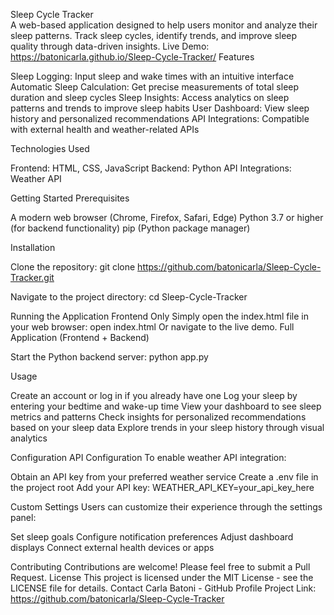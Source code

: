   Sleep Cycle Tracker                                                                                                                                                                                                                                                                                                                                                 
A web-based application designed to help users monitor and analyze their sleep patterns. Track sleep cycles, identify trends, and improve sleep quality through data-driven insights.
Live Demo: https://batonicarla.github.io/Sleep-Cycle-Tracker/
Features

Sleep Logging: Input sleep and wake times with an intuitive interface
Automatic Sleep Calculation: Get precise measurements of total sleep duration and sleep cycles
Sleep Insights: Access analytics on sleep patterns and trends to improve sleep habits
User Dashboard: View sleep history and personalized recommendations
API Integrations: Compatible with external health and weather-related APIs

Technologies Used

Frontend: HTML, CSS, JavaScript
Backend: Python
API Integrations: Weather API

Getting Started
Prerequisites

A modern web browser (Chrome, Firefox, Safari, Edge)
Python 3.7 or higher (for backend functionality)
pip (Python package manager)

Installation

Clone the repository:
git clone https://github.com/batonicarla/Sleep-Cycle-Tracker.git

Navigate to the project directory:
cd Sleep-Cycle-Tracker


Running the Application
Frontend Only
Simply open the index.html file in your web browser:
open index.html
Or navigate to the live demo.
Full Application (Frontend + Backend)

Start the Python backend server:
python app.py

Usage

Create an account or log in if you already have one
Log your sleep by entering your bedtime and wake-up time
View your dashboard to see sleep metrics and patterns
Check insights for personalized recommendations based on your sleep data
Explore trends in your sleep history through visual analytics

Configuration
API Configuration
To enable weather API integration:

Obtain an API key from your preferred weather service
Create a .env file in the project root
Add your API key:
WEATHER_API_KEY=your_api_key_here


Custom Settings
Users can customize their experience through the settings panel:

Set sleep goals
Configure notification preferences
Adjust dashboard displays
Connect external health devices or apps

Contributing
Contributions are welcome! Please feel free to submit a Pull Request.
License
This project is licensed under the MIT License - see the LICENSE file for details.
Contact
Carla Batoni - GitHub Profile
Project Link: https://github.com/batonicarla/Sleep-Cycle-Tracker
